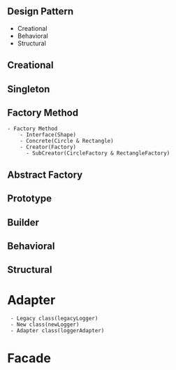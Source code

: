 ## Design Pattern
  - Creational
  - Behavioral
  - Structural

## Creational
  ## Singleton
  ## Factory Method
    - Factory Method
        - Interface(Shape)
        - Concrete(Circle & Rectangle)
        - Creator(Factory)
          - SubCreator(CircleFactory & RectangleFactory)
  ## Abstract Factory
  ## Prototype
  ## Builder

## Behavioral

## Structural
   # Adapter 
     - Legacy class(legacyLogger)
     - New class(newLogger)
     - Adapter class(loggerAdapter)
   # Facade 
